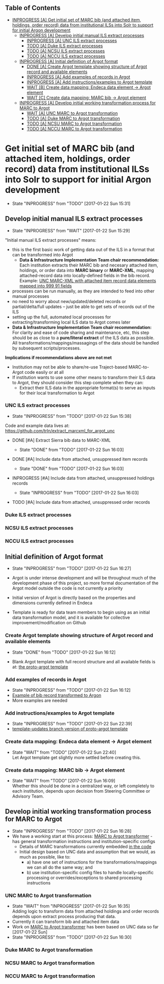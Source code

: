 <div id="table-of-contents">
<h2>Table of Contents</h2>
<div id="text-table-of-contents">
<ul>
<li><a href="#org98af1f9"><span class="todo INPROGRESS">INPROGRESS</span> <span class="priority">[A]</span> Get initial set of MARC bib (and attached item, holdings, order record) data from institutional ILSs into Solr to support for initial Argon development</a>
<ul>
<li><a href="#orgfeca412"><span class="todo INPROGRESS">INPROGRESS</span> <span class="priority">[A]</span> Develop initial manual ILS extract processes</a>
<ul>
<li><a href="#org1aedf55"><span class="todo INPROGRESS">INPROGRESS</span> <span class="priority">[A]</span> UNC ILS extract processes</a></li>
<li><a href="#org5da78d3"><span class="todo TODO">TODO</span> <span class="priority">[A]</span> Duke ILS extract processes</a></li>
<li><a href="#orge0422cf"><span class="todo TODO">TODO</span> <span class="priority">[A]</span> NCSU ILS extract processes</a></li>
<li><a href="#orgff02b54"><span class="todo TODO">TODO</span> <span class="priority">[A]</span> NCCU ILS extract processes</a></li>
</ul>
</li>
<li><a href="#org4a55a74"><span class="todo INPROGRESS">INPROGRESS</span> <span class="priority">[A]</span> Initial definition of Argot format</a>
<ul>
<li><a href="#org118afa5"><span class="done DONE">DONE</span> <span class="priority">[A]</span> Create Argot template showing structure of Argot record and available elements</a></li>
<li><a href="#orga68232a"><span class="todo INPROGRESS">INPROGRESS</span> <span class="priority">[A]</span> Add examples of records in Argot</a></li>
<li><a href="#orgde50683"><span class="todo INPROGRESS">INPROGRESS</span> <span class="priority">[A]</span> Add instructions/examples to Argot template</a></li>
<li><a href="#orge05050b"><span class="todo WAIT">WAIT</span> <span class="priority">[B]</span> Create data mapping: Endeca data element -&gt; Argot element</a></li>
<li><a href="#orgfe3f841"><span class="todo WAIT">WAIT</span> <span class="priority">[C]</span> Create data mapping: MARC bib -&gt; Argot element</a></li>
</ul>
</li>
<li><a href="#org8ff22ab"><span class="todo INPROGRESS">INPROGRESS</span> <span class="priority">[A]</span> Develop initial working transformation process for MARC to Argot</a>
<ul>
<li><a href="#org0410ab9"><span class="todo WAIT">WAIT</span> <span class="priority">[A]</span> UNC MARC to Argot transformation</a></li>
<li><a href="#org5eed92c"><span class="todo TODO">TODO</span> <span class="priority">[A]</span> Duke MARC to Argot transformation</a></li>
<li><a href="#org4bde0b1"><span class="todo TODO">TODO</span> <span class="priority">[A]</span> NCSU MARC to Argot transformation</a></li>
<li><a href="#orgb9824da"><span class="todo TODO">TODO</span> <span class="priority">[A]</span> NCCU MARC to Argot transformation</a></li>
</ul>
</li>
</ul>
</li>
</ul>
</div>
</div>


<a id="org98af1f9"></a>

# Get initial set of MARC bib (and attached item, holdings, order record) data from institutional ILSs into Solr to support for initial Argon development

-   State "INPROGRESS" from "TODO"       <span class="timestamp-wrapper"><span class="timestamp">[2017-01-22 Sun 15:31]</span></span>


<a id="orgfeca412"></a>

## Develop initial manual ILS extract processes

-   State "INPROGRESS" from "WAIT"       <span class="timestamp-wrapper"><span class="timestamp">[2017-01-22 Sun 15:29]</span></span>

"Initial manual ILS extract processes" means: 

-   this is the first basic work of getting data out of the ILS in a format that can be transformed into Argot
    -   **Data & Infrastructure Implementation Team chair recommendation:** Each institution extracts their MARC bib and necesary attached item, holdings, or order data into **MARC binary** or **MARC-XML**, mapping attached-record data into locally-defined fields in the bib record. Example: [UNC MARC-XML with attached item record data elements mapped into 999 91 fields](https://github.com/trln/extract_marcxml_for_argot_unc/blob/master/out.xml)
-   processes can be run manually, as they are intended to feed into other manual processes
-   no need to worry about new/updated/deleted records or partial/delta/full updates &#x2013; just be able to get sets of records out of the ILS
-   setting up the full, automated local processes for extracting/transforming local ILS data to Argot comes later
-   **Data & Infrastructure Implementation Team chair recommendation:** For clarity and ease of code sharing and maintenance, etc, this step should be as close to a **pure/literal extract** of the ILS data as possible. All transformations/mappings/massagings of the data should be handled by subsequent scripts/processes.

**Implications if recommendations above are not met**

-   Institution may not be able to share/re-use Traject-based MARC-to-Argot code easily or at all
-   If institution wants to use some other means to transform their ILS data to Argot, they should consider this step complete when they can:
    -   Extract their ILS data in the appropriate format(s) to serve as inputs for their local transformation to Argot


<a id="org1aedf55"></a>

### UNC ILS extract processes

-   State "INPROGRESS" from "TODO"       <span class="timestamp-wrapper"><span class="timestamp">[2017-01-22 Sun 15:38]</span></span>

Code and example data lives at: <https://github.com/trln/extract_marcxml_for_argot_unc>

-   DONE [#A] Extract Sierra bib data to MARC-XML

    -   State "DONE"       from "TODO"       <span class="timestamp-wrapper"><span class="timestamp">[2017-01-22 Sun 16:03]</span></span>

-   DONE [#A] Include data from attached, unsuppressed item records

    -   State "DONE"       from "TODO"       <span class="timestamp-wrapper"><span class="timestamp">[2017-01-22 Sun 16:03]</span></span>

-   INPROGRESS [#A] Include data from attached, unsuppressed holdings records

    -   State "INPROGRESS" from "TODO"       <span class="timestamp-wrapper"><span class="timestamp">[2017-01-22 Sun 16:03]</span></span>

-   TODO [#A] Include data from attached, unsuppressed order records


<a id="org5da78d3"></a>

### Duke ILS extract processes


<a id="orge0422cf"></a>

### NCSU ILS extract processes


<a id="orgff02b54"></a>

### NCCU ILS extract processes


<a id="org4a55a74"></a>

## Initial definition of Argot format

-   State "INPROGRESS" from "TODO"       <span class="timestamp-wrapper"><span class="timestamp">[2017-01-22 Sun 16:27]</span></span>

-   Argot is under intense development and will be throughout much of the development phase of this project, so more formal documentation of the Argot model outside the code is not currently a priority
-   Initial version of Argot is directly based on the properties and dimensions currently defined in Endeca
-   Template is ready for data team members to begin using as an initial data transformation model, and it is available for collective improvement/modification on Github


<a id="org118afa5"></a>

### Create Argot template showing structure of Argot record and available elements

-   State "DONE"       from "TODO"       <span class="timestamp-wrapper"><span class="timestamp">[2017-01-22 Sun 16:12]</span></span>

-   Blank Argot template with full record structure and all available fields is at: [the proto-argot template](https://github.com/trln/proto-argot/blob/master/template.json)


<a id="orga68232a"></a>

### Add examples of records in Argot

-   State "INPROGRESS" from "TODO"       <span class="timestamp-wrapper"><span class="timestamp">[2017-01-22 Sun 16:12]</span></span>
-   [Example of bib record transformed to Argon](https://github.com/trln/proto-argot/blob/master/argot_out.json)
-   More examples are needed


<a id="orgde50683"></a>

### Add instructions/examples to Argot template

-   State "INPROGRESS" from "TODO"       <span class="timestamp-wrapper"><span class="timestamp">[2017-01-22 Sun 22:39]</span></span>
-   [template-updates branch version of proto-argot template](https://github.com/trln/proto-argot/blob/template-updates/template.json)


<a id="orge05050b"></a>

### Create data mapping: Endeca data element -> Argot element

-   State "WAIT"       from "TODO"       <span class="timestamp-wrapper"><span class="timestamp">[2017-01-22 Sun 22:40] </span></span>   
    Let Argot template get slightly more settled before creating this.


<a id="orgfe3f841"></a>

### Create data mapping: MARC bib -> Argot element

-   State "WAIT"       from "TODO"       <span class="timestamp-wrapper"><span class="timestamp">[2017-01-22 Sun 16:09] </span></span>   
    Whether this should be done in a centralized way, or left completely to each institution, depends upon decision from Steering Committee or Advisory Team.


<a id="org8ff22ab"></a>

## Develop initial working transformation process for MARC to Argot

-   State "INPROGRESS" from "TODO"       <span class="timestamp-wrapper"><span class="timestamp">[2017-01-22 Sun 16:28]</span></span>
-   We have a working start at this process: [MARC to Argot transformer](https://github.com/trln/marc-to-argot) - has general transformation instructions and institution-specific configs
    -   Details of MARC transformations currently embedded [in the code](https://github.com/trln/marc-to-argot)
    -   Initial design based on UNC data and assumption that we would, as much as possible, like to:
        -   a) have one set of instructions for the transformations/mappings we can all do the same way; and
        -   b) use institution-specific config files to handle locally-specific processing or overrides/exceptions to shared processing instructions


<a id="org0410ab9"></a>

### UNC MARC to Argot transformation

-   State "WAIT"       from "INPROGRESS" <span class="timestamp-wrapper"><span class="timestamp">[2017-01-22 Sun 16:35] </span></span>   
    Adding logic to transform data from attached holdings and order records depends upon extract process producing that data.
-   Currently it can transform  bib and attached item data
-   Work on [MARC to Argot transformer](https://github.com/trln/marc-to-argot) has been based on UNC data so far <span class="timestamp-wrapper"><span class="timestamp">[2017-01-22 Sun]</span></span>
-   State "INPROGRESS" from "TODO"       <span class="timestamp-wrapper"><span class="timestamp">[2017-01-22 Sun 16:30]</span></span>


<a id="org5eed92c"></a>

### Duke MARC to Argot transformation


<a id="org4bde0b1"></a>

### NCSU MARC to Argot transformation


<a id="orgb9824da"></a>

### NCCU MARC to Argot transformation

